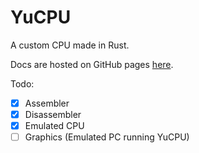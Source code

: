 # YuCPU

A custom CPU made in Rust.

Docs are hosted on GitHub pages [here](https://taromaruyuki.github.io/YuCPU/YuCPU.html).

Todo:
- [X] Assembler
- [X] Disassembler
- [X] Emulated CPU
- [ ] Graphics (Emulated PC running YuCPU)
